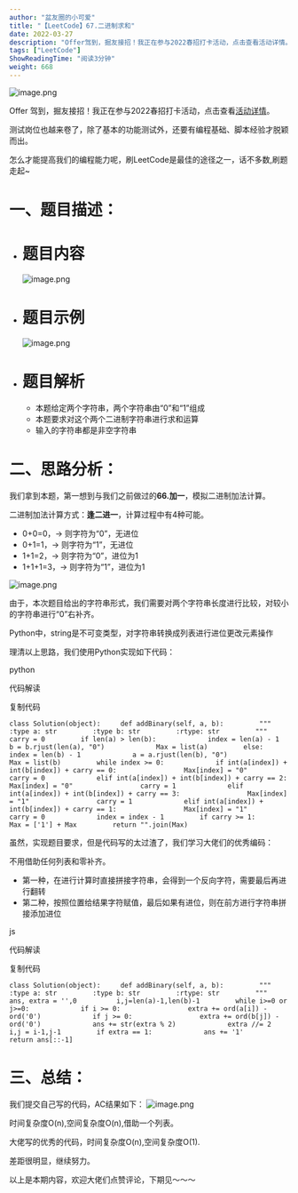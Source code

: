 ```yaml
---
author: "盆友圈的小可爱"
title: "【LeetCode】67.二进制求和"
date: 2022-03-27
description: "Offer驾到，掘友接招！我正在参与2022春招打卡活动，点击查看活动详情。测试岗位也越来卷了，除了基本的功能测试外，还要有编程基础、脚本经验才脱颖而出。怎么才能提高我们的编程能力呢，刷Leet"
tags: ["LeetCode"]
ShowReadingTime: "阅读3分钟"
weight: 668
---
```

![image.png](https://p9-juejin.byteimg.com/tos-cn-i-k3u1fbpfcp/961fcf59908e44ac88590a3d2dd07161~tplv-k3u1fbpfcp-zoom-in-crop-mark:1512:0:0:0.awebp?)

Offer 驾到，掘友接招！我正在参与2022春招打卡活动，点击查看[活动详情](https://juejin.cn/post/7069661622012215309/ "https://juejin.cn/post/7069661622012215309/")。

测试岗位也越来卷了，除了基本的功能测试外，还要有编程基础、脚本经验才脱颖而出。

怎么才能提高我们的编程能力呢，刷LeetCode是最佳的途径之一，话不多数,刷题走起~

一、题目描述：
=======

*   题目内容
    ====
    
    ![image.png](https://p9-juejin.byteimg.com/tos-cn-i-k3u1fbpfcp/23524bc87a114d37ad7469c978fb1e50~tplv-k3u1fbpfcp-zoom-in-crop-mark:1512:0:0:0.awebp?)
    
*   题目示例
    ====
    
    ![image.png](https://p9-juejin.byteimg.com/tos-cn-i-k3u1fbpfcp/7de658308f2d408ca3bc9c04f6b1ddfa~tplv-k3u1fbpfcp-zoom-in-crop-mark:1512:0:0:0.awebp?)
    
*   题目解析
    ====
    
    *   本题给定两个字符串，两个字符串由“0”和“1”组成
    *   本题要求对这个两个二进制字符串进行求和运算
    *   输入的字符串都是非空字符串

二、思路分析：
=======

我们拿到本题，第一想到与我们之前做过的**66.加一**，模拟二进制加法计算。

二进制加法计算方式：**逢二进一**，计算过程中有4种可能。

*   0+0=0，-> 则字符为“0”，无进位
*   0+1=1，-> 则字符为“1”，无进位
*   1+1=2，-> 则字符为“0”，进位为1
*   1+1+1=3，-> 则字符为“1”，进位为1

![image.png](https://p3-juejin.byteimg.com/tos-cn-i-k3u1fbpfcp/f2a7ecaa830c42ad8542ab51c993e7ba~tplv-k3u1fbpfcp-zoom-in-crop-mark:1512:0:0:0.awebp?)

由于，本次题目给出的字符串形式，我们需要对两个字符串长度进行比较，对较小的字符串进行“0”右补齐。

Python中，string是不可变类型，对字符串转换成列表进行进位更改元素操作

理清以上思路，我们使用Python实现如下代码：

python

 代码解读

复制代码

`class Solution(object):     def addBinary(self, a, b):         """         :type a: str         :type b: str         :rtype: str         """         carry = 0         if len(a) > len(b):             index = len(a) - 1             b = b.rjust(len(a), "0")             Max = list(a)         else:             index = len(b) - 1             a = a.rjust(len(b), "0")             Max = list(b)         while index >= 0:             if int(a[index]) + int(b[index]) + carry == 0:                 Max[index] = "0"                 carry = 0             elif int(a[index]) + int(b[index]) + carry == 2:                                  Max[index] = "0"                 carry = 1             elif int(a[index]) + int(b[index]) + carry == 3:                 Max[index] = "1"                 carry = 1             elif int(a[index]) + int(b[index]) + carry == 1:                 Max[index] = "1"                 carry = 0             index = index - 1         if carry >= 1:             Max = ['1'] + Max         return "".join(Max)`

虽然，实现题目要求，但是代码写的太过渣了，我们学习大佬们的优秀编码：

不用借助任何列表和零补齐。

*   第一种，在进行计算时直接拼接字符串，会得到一个反向字符，需要最后再进行翻转
*   第二种，按照位置给结果字符赋值，最后如果有进位，则在前方进行字符串拼接添加进位

js

 代码解读

复制代码

`class Solution(object):     def addBinary(self, a, b):         """         :type a: str         :type b: str         :rtype: str         """         ans, extra = '',0          i,j=len(a)-1,len(b)-1         while i>=0 or j>=0:             if i >= 0:                 extra += ord(a[i]) - ord('0')             if j >= 0:                 extra += ord(b[j]) - ord('0')             ans += str(extra % 2)             extra //= 2             i,j = i-1,j-1         if extra == 1:             ans += '1'         return ans[::-1]`

三、总结：
=====

我们提交自己写的代码，AC结果如下： ![image.png](https://p1-juejin.byteimg.com/tos-cn-i-k3u1fbpfcp/0b4e2c85defe48b58d0c33fffb90f558~tplv-k3u1fbpfcp-zoom-in-crop-mark:1512:0:0:0.awebp?)

时间复杂度O(n),空间复杂度O(n),借助一个列表。

大佬写的优秀的代码，时间复杂度O(n),空间复杂度O(1).

差距很明显，继续努力。

以上是本期内容，欢迎大佬们点赞评论，下期见～～～